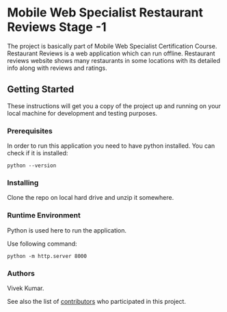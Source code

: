 # Mobile Web Specialist Restaurant Reviews Stage -1

The project is basically part of Mobile Web Specialist Certification Course.
Restaurant Reviews is a web application which can run offline.
Restaurant reviews website shows many restaurants in some locations with its detailed info along with reviews and ratings.

## Getting Started

These instructions will get you a copy of the project up and running on your local machine for development and testing purposes.

### Prerequisites

In order to run this application you need to have python installed.
You can check if it is installed:
```
python --version
```

### Installing

Clone the repo on local hard drive and unzip it somewhere.


### Runtime Environment

Python is used here to run the application.

Use following command:

```
python -m http.server 8000
```


### Authors

Vivek Kumar.

See also the list of [contributors](https://github.com/vvkkumar06/mws-restaurant-stage-1/graphs/contributors) who participated in this project.

